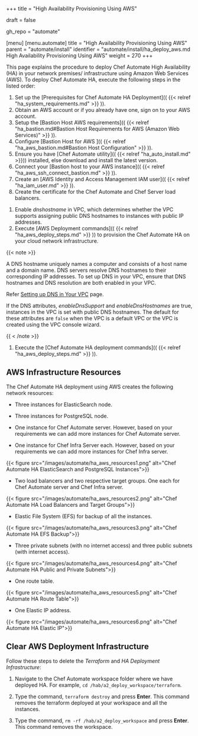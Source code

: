 +++
title = "High Availability Provisioning Using AWS"

draft = false

gh_repo = "automate"

[menu]
  [menu.automate]
    title = "High Availability Provisioning Using AWS"
    parent = "automate/install"
    identifier = "automate/install/ha_deploy_aws.md High Availability Provisioning Using AWS"
    weight = 270
+++

<!-- !-- Chef gonna give storage calculator for customer to provide req and derive their infrastructure.. this calc will be loaded into the doc page?? -->

This page explains the procedure to deploy Chef Automate High Availability (HA) in your network premises/ infrastructure using Amazon Web Services (AWS). To deploy Chef Automate HA, execute the following steps in the listed order:

1. Set up the [Prerequisites for Chef Automate HA Deployment](( {{< relref "ha_system_requirements.md" >}} )).
1. Obtain an AWS account or if you already have one, sign on to your AWS account.
1. Setup the [Bastion Host AWS requirements](( {{< relref "ha_bastion.md#Bastion Host Requirements for AWS (Amazon Web Services)" >}} )).
1. Configure [Bastion Host for AWS ](( {{< relref "ha_aws_bastion.md#Bastion Host Configuration" >}} )).
1. Ensure you have [Chef Automate utility](( {{< relref "ha_auto_install.md" >}})) installed, else download and install the latest version.
1. Connect your [Bastion host to your AWS instance](( {{< relref "ha_aws_ssh_connect_bastion.md" >}} )).
1. Create an [AWS Identity and Access Management IAM user](( {{< relref "ha_iam_user.md" >}} )).
1. Create the certificate for the Chef Automate and Chef Server load balancers.
<!-- 1. [Create the certificates](( {{< relref "ha_cert_selfsign.md" >}} )) for security and authentication purposes. _optional_ 
1. [Rotate the certificates](( {{< relref "ha_cert_rotaion.md" >}} )) if the certificates are expired or compromised. _optional_  -->
1. Enable *dnshostname* in VPC, which determines whether the VPC supports assigning public DNS hostnames to instances with public IP addresses.
1. Execute [AWS Deployment commands](( {{< relref "ha_aws_deploy_steps.md" >}} )) to provision the Chef Automate HA on your cloud  network infrastructure.

{{< note >}}

A DNS hostname uniquely names a computer and consists of a host name and a domain name. DNS servers resolve DNS hostnames to their
corresponding IP addresses. To set up DNS in your VPC, ensure that DNS hostnames and DNS resolution are both enabled in your VPC.

Refer [Setting up DNS in Your VPC](https://docs.aws.amazon.com/glue/latest/dg/set-up-vpc-dns.html) page.

If the DNS attributes, *enableDnsSupport* and *enableDnsHostnames* are true, instances in the VPC is set with public DNS hostnames.
The default for these attributes are `false` when the VPC is a default VPC or the VPC is created using the VPC console wizard.

{{ < /note >}}

1. Execute the [Chef Automate HA deployment commands](( {{< relref "ha_aws_deploy_steps.md" >}} )).

## AWS Infrastructure Resources

The Chef Automate HA deployment using AWS creates the following network resources:

- Three instances for ElasticSearch node.

- Three instances for PostgreSQL node.

- One instance for Chef Automate server. However, based on your requirements we can add more instances for Chef Automate server.

- One instance for Chef Infra Server each. However, based on your requirements we can add more instances for Chef Infra server.

{{< figure src="/images/automate/ha_aws_resources1.png" alt="Chef Automate HA ElasticSearch and PostgreSQL Instances">}}

- Two load balancers and two respective target groups. One each for Chef Automate server and Chef Infra server.

{{< figure src="/images/automate/ha_aws_resources2.png" alt="Chef Automate HA Load Balancers and Target Groups">}}

- Elastic File System (EFS) for backup of all the instances.

{{< figure src="/images/automate/ha_aws_resources3.png" alt="Chef Automate HA EFS Backup">}}

- Three private subnets (with no internet access) and three public subnets (with internet access).

{{< figure src="/images/automate/ha_aws_resources4.png" alt="Chef Automate HA Public and Private Subnets">}}

- One route table.

{{< figure src="/images/automate/ha_aws_resources5.png" alt="Chef Automate HA Route Table">}}

- One Elastic IP address.

{{< figure src="/images/automate/ha_aws_resources6.png" alt="Chef Automate HA Elastic IP">}}

## Clear AWS Deployment Infrastructure

Follow these steps to delete the *Terraform* and *HA Deployment Infrastructure*:

1. Navigate to the Chef Automate workspace folder where we have deployed HA. For example, `cd /hab/a2_deploy_workspace/terraform`.

1. Type the command, `terraform destroy` and press **Enter**. This command removes the terraform deployed at your workspace and all the instances.

1. Type the command, `rm -rf /hab/a2_deploy_workspace` and press **Enter**. This command removes the workspace.
